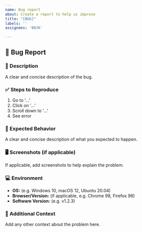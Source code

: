 ```yaml
---
name: Bug report
about: Create a report to help us improve
title: "[BUG]"
labels: ''
assignees: '09JK'

---
```


## 🐛 Bug Report

### 📌 Description
A clear and concise description of the bug.

### ✅ Steps to Reproduce
1. Go to '...'
2. Click on '...'
3. Scroll down to '...'
4. See error

### 🧐 Expected Behavior
A clear and concise description of what you expected to happen.

### 🖥️ Screenshots (if applicable)
If applicable, add screenshots to help explain the problem.

### 💻 Environment
- **OS:** (e.g. Windows 10, macOS 12, Ubuntu 20.04)
- **Browser/Version:** (if applicable, e.g. Chrome 98, Firefox 96)
- **Software Version:** (e.g. v1.2.3)

### 📄 Additional Context
Add any other context about the problem here.
